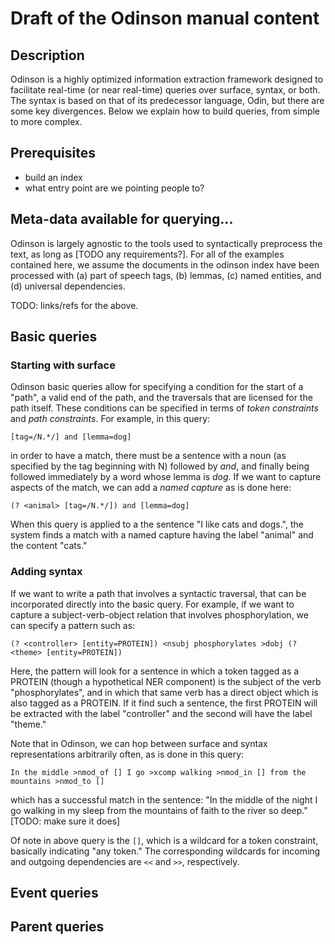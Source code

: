 # Draft of the Odinson manual content

## Description
Odinson is a highly optimized information extraction framework designed to facilitate
real-time (or near real-time) queries over surface, syntax, or both.
The syntax is based on that of its predecessor language, Odin, but there are some 
key divergences.
Below we explain how to build queries, from simple to more complex.

## Prerequisites

 - build an index
 - what entry point are we pointing people to?
 
## Meta-data available for querying...
Odinson is largely agnostic to the tools used to syntactically preprocess 
the text, as long as [TODO any requirements?].
For all of the examples contained here, we assume the documents in the 
odinson index have been processed with (a) part of speech tags, (b) lemmas, 
(c) named entities, and (d) universal dependencies.

TODO: links/refs for the above.
 
## Basic queries

### Starting with surface

Odinson basic queries allow for specifying a condition for the start of a "path", 
a valid end of the path,  and the traversals that are licensed for the path itself.
These conditions can be specified in terms of _token constraints_ and 
_path constraints_.
For example, in this query:

    [tag=/N.*/] and [lemma=dog]
    
in order to have a match, there must be a sentence with a 
noun (as specified by the tag beginning with N) followed by _and_, 
and finally being followed immediately by a word whose lemma is _dog_. 
If we want to capture aspects of the match, we can add a _named capture_ as is done here:

    (? <animal> [tag=/N.*/]) and [lemma=dog]
    
When this query is applied to a the sentence "I like cats and dogs.", the system finds 
a match with a named capture having the label "animal" and the content "cats."

### Adding syntax

If we want to write a path that involves a syntactic traversal, that can be 
incorporated directly into the basic query.  For example, if we want to capture a 
subject-verb-object relation that involves phosphorylation, we can specify a 
pattern such as:

    (? <controller> [entity=PROTEIN]) <nsubj phosphorylates >dobj (? <theme> [entity=PROTEIN])
    
Here, the pattern will look for a sentence in which a token tagged as a 
PROTEIN (though a hypothetical NER component) is the subject of the verb 
"phosphorylates", and in which that same verb has a direct object which is also
tagged as a PROTEIN.  If it find such a sentence, the first PROTEIN will be extracted 
with the label "controller" and the second will have the label "theme."

Note that in Odinson, we can hop between surface and syntax representations arbitrarily often, 
as is done in this query:

    In the middle >nmod_of [] I go >xcomp walking >nmod_in [] from the mountains >nmod_to []
    
which has a successful match in the sentence: 
"In the middle of the night I go walking in my sleep from the mountains 
of faith to the river so deep."
[TODO: make sure it does]

Of note in above query is the `[]`, which is a wildcard for a token constraint, 
basically indicating "any token."  The corresponding wildcards for incoming and 
outgoing dependencies are `<<` and `>>`, respectively.
## Event queries

## Parent queries